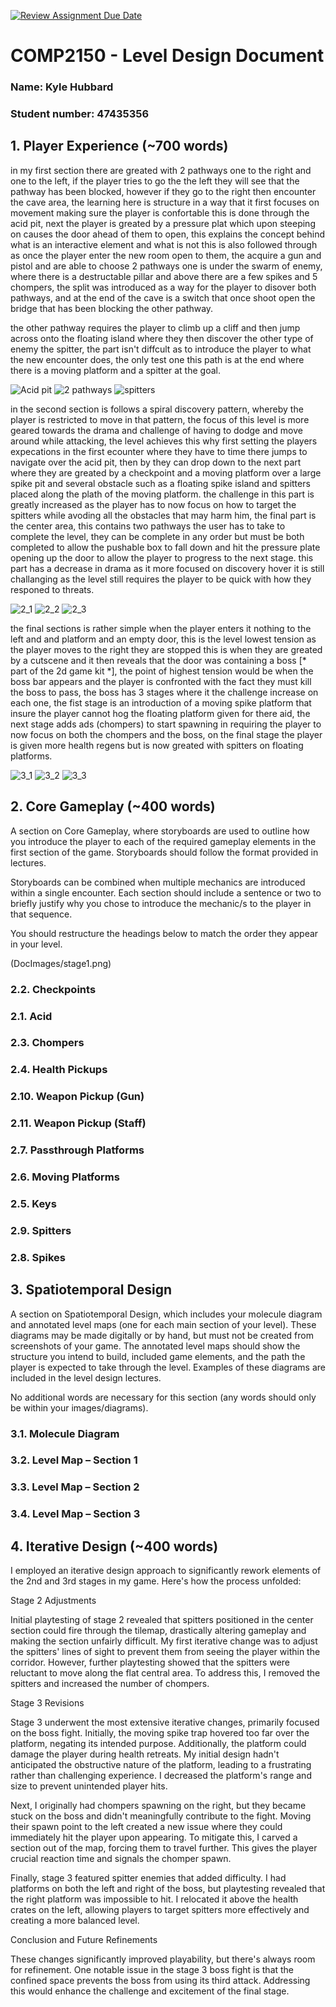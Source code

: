 [![Review Assignment Due Date](https://classroom.github.com/assets/deadline-readme-button-24ddc0f5d75046c5622901739e7c5dd533143b0c8e959d652212380cedb1ea36.svg)](https://classroom.github.com/a/YyUO0xtt)
# COMP2150  - Level Design Document
### Name: Kyle Hubbard
### Student number: 47435356


## 1. Player Experience (~700 words)

in my first section there are greated with 2 pathways one to the right and one to the left, if the player tries to go the the left they will see that the pathway has been blocked, however if they go to the right then encounter the cave area, the learning here is structure in a way that it first focuses on movement making sure the player is confortable this is done through the acid pit, next the player is greated by a pressure plat which upon steeping on causes the door ahead of them to open, this explains the concept behind what is an interactive element and what is not this is also followed through as once the player enter the new room open to them, the acquire a gun and pistol and are able to choose 2 pathways one is under the swarm of enemy, where there is a destructable pillar and above there are a few spikes and 5 chompers, the split was introduced as a way for the player to disover both pathways, and at the end of the cave is a switch that once shoot open the bridge that has been blocking the other pathway.

the other pathway requires the player to climb up a cliff and then jump across onto the floating island where they then discover the other type of enemy the spitter, the part isn't diffcult as to introduce the player to what the new encounter does, the only test one this path is at the end where there is a moving platform and a spitter at the goal.


![Acid pit](DocImages/acid_stage1.png)
![2 pathways](DocImages/stage1_alterateFight.png)
![spitters](DocImages/stage1_rangedFight.png)

in the second section is follows a spiral discovery pattern, whereby the player is restricted to move in that pattern, the focus of this level is more geared towards the drama and challenge of having to dodge and move around while attacking, the level achieves this why first setting the players expecations in the first ecounter where they have to time there jumps to navigate over the acid pit, then by they can drop down to the next part where they are greated by a checkpoint and a moving platform over a large spike pit and several obstacle such as a floating spike island and spitters placed along the plath of the moving platform. the challenge in this part is greatly increased as the player has to now focus on how to target the spitters while avoding all the obstacles that may harm him, the final part is the center area, this contains two pathways the user has to take to complete the level, they can be complete in any order but must be both completed to allow the pushable box to fall down and hit the pressure plate opening up the door to allow the player to progress to the next stage. this part has a decrease in drama as it more focused on discovery hover it is still challanging as the level still requires the player to be quick with how they responed to threats.

![2_1](DocImages/2_1.png)
![2_2](DocImages/2_2.png)
![2_3](DocImages/2_3.png)

the final sections is rather simple when the player enters it nothing to the left and and platform and an empty door, this is the level lowest tension as the player moves to the right they are stopped this is when they are greated by a cutscene and it then reveals that the door was containing a boss [* part of the 2d game kit *], the point of highest tension would be when the boss bar appears and the player is confronted with the fact they must kill the boss to pass, the boss has 3 stages where it the challenge increase on each one, the fist stage is an introduction of a moving spike platform that insure the player cannot hog the floating platform given for there aid, the next stage adds ads (chompers) to start spawning in requiring the player to now focus on both the chompers and the boss, on the final stage the player is given more health regens but is now greated with spitters on floating platforms.

![3_1](DocImages/3_1.png)
![3_2](DocImages/3_2.png)
![3_3](DocImages/3_3.png)


## 2. Core Gameplay (~400 words)
A section on Core Gameplay, where storyboards are used to outline how you introduce the player to each of the required gameplay elements in the first section of the game. Storyboards should follow the format provided in lectures.

Storyboards can be combined when multiple mechanics are introduced within a single encounter. Each section should include a sentence or two to briefly justify why you chose to introduce the mechanic/s to the player in that sequence.

You should restructure the headings below to match the order they appear in your level.

(DocImages/stage1.png)

### 2.2. Checkpoints

### 2.1. Acid

### 2.3. Chompers

### 2.4. Health Pickups

### 2.10. Weapon Pickup (Gun)

### 2.11. Weapon Pickup (Staff)

### 2.7. Passthrough Platforms

### 2.6. Moving Platforms

### 2.5. Keys

### 2.9. Spitters

### 2.8. Spikes


## 3. Spatiotemporal Design
A section on Spatiotemporal Design, which includes your molecule diagram and annotated level maps (one for each main section of your level). These diagrams may be made digitally or by hand, but must not be created from screenshots of your game. The annotated level maps should show the structure you intend to build, included game elements, and the path the player is expected to take through the level. Examples of these diagrams are included in the level design lectures.

No additional words are necessary for this section (any words should only be within your images/diagrams).
 
### 3.1. Molecule Diagram

### 3.2. Level Map – Section 1

### 3.3.	Level Map – Section 2

### 3.4.	Level Map – Section 3

## 4. Iterative Design (~400 words)

I employed an iterative design approach to significantly rework elements of the 2nd and 3rd stages in my game. Here's how the process unfolded:

Stage 2 Adjustments

Initial playtesting of stage 2 revealed that spitters positioned in the center section could fire through the tilemap, drastically altering gameplay and making the section unfairly difficult. My first iterative change was to adjust the spitters' lines of sight to prevent them from seeing the player within the corridor.  However, further playtesting showed that the spitters were reluctant to move along the flat central area. To address this, I removed the spitters and increased the number of chompers.

Stage 3 Revisions

Stage 3 underwent the most extensive iterative changes, primarily focused on the boss fight. Initially, the moving spike trap hovered too far over the platform, negating its intended purpose. Additionally, the platform could damage the player during health retreats. My initial design hadn't anticipated the obstructive nature of the platform, leading to a frustrating rather than challenging experience. I decreased the platform's range and size to prevent unintended player hits.

Next, I originally had chompers spawning on the right, but they became stuck on the boss and didn't meaningfully contribute to the fight.  Moving their spawn point to the left created a new issue where they could immediately hit the player upon appearing. To mitigate this, I carved a section out of the map, forcing them to travel further. This gives the player crucial reaction time and signals the chomper spawn.

Finally, stage 3 featured spitter enemies that added difficulty. I had platforms on both the left and right of the boss, but playtesting revealed that the right platform was impossible to hit. I relocated it above the health crates on the left, allowing players to target spitters more effectively and creating a more balanced level.

Conclusion and Future Refinements

These changes significantly improved playability, but there's always room for refinement. One notable issue in the stage 3 boss fight is that the confined space prevents the boss from using its third attack. Addressing this would enhance the challenge and excitement of the final stage.

